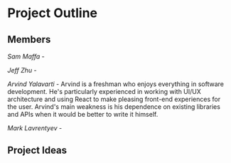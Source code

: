 # Project Outline

## Members

*Sam Maffa* - 

*Jeff Zhu* - 

*Arvind Yalavarti* - Arvind is a freshman who enjoys everything in software development. He's particularly experienced in working with UI/UX architecture and using React to make pleasing front-end experiences for the user. Arvind's main weakness is his dependence on existing libraries and APIs when it would be better to write it himself.

*Mark Lavrentyev* - 

## Project Ideas
